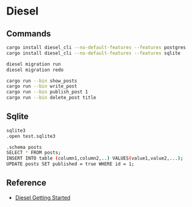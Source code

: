 # Diesel

## Commands

```bash
cargo install diesel_cli --no-default-features --features postgres
cargo install diesel_cli --no-default-features --features sqlite

diesel migration run
diesel migration redo

cargo run --bin show_posts
cargo run --bin write_post
cargo run --bin publish_post 1
cargo run --bin delete_post title
```

## Sqlite

```bash
sqlite3
.open test.sqlite3

.schema posts
SELECT * FROM posts;
INSERT INTO table (column1,column2,..) VALUES(value1,value2,...);
UPDATE posts SET published = true WHERE id = 1;
```

## Reference

- [Diesel Getting Started](http://diesel.rs/guides/getting-started/)